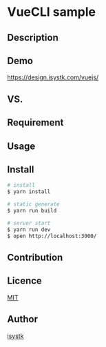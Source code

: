 VueCLI sample
====

## Description

## Demo
https://design.isystk.com/vuejs/

## VS. 

## Requirement

## Usage

## Install

``` bash
# install
$ yarn install

# static generate
$ yarn run build

# server start
$ yarn run dev
$ open http://localhost:3000/
```
## Contribution

## Licence

[MIT](https://github.com/isystk/vuecli-sample/LICENCE)

## Author

[isystk](https://github.com/isystk)


